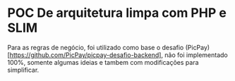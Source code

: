 # POC De arquitetura limpa com PHP e SLIM

Para as regras de negócio, foi utilizado como base o desafio (PicPay)[https://github.com/PicPay/picpay-desafio-backend], não foi implementado 100%, somente algumas ideias e tambem com modificações para simplificar.